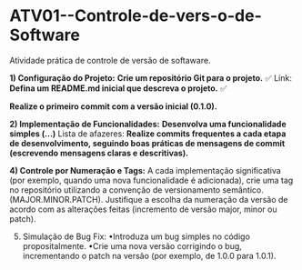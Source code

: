 # ATV01--Controle-de-vers-o-de-Software
Atividade prática de controle de versão de softaware.

**1) Configuração do Projeto:**
**Crie um repositório Git para o projeto.** ✅ 
Link: 
**Defina um README.md inicial que descreva o projeto.** ✅ 

**Realize o primeiro commit com a versão inicial (0.1.0).**  


**2) Implementação de Funcionalidades:**
**Desenvolva uma funcionalidade simples (...)**
Lista de afazeres:
**Realize commits frequentes a cada etapa de desenvolvimento, seguindo boas práticas de mensagens de commit (escrevendo mensagens claras e descritivas).**

**4) Controle por Numeração e Tags:**
A cada implementação significativa (por exemplo, quando uma nova funcionalidade é adicionada), crie uma tag no repositório utilizando a convenção de versionamento semântico.(MAJOR.MINOR.PATCH).
Justifique a escolha da numeração da versão de acordo com as alterações feitas (incremento de versão major, minor ou patch).

5) Simulação de Bug Fix:
•Introduza um bug simples no código propositalmente.
•Crie uma nova versão corrigindo o bug, incrementando o patch na versão (por exemplo, de 1.0.0 para 1.0.1).


